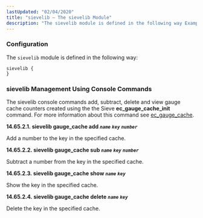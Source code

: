 ```yaml
---
lastUpdated: "02/04/2020"
title: "sievelib – The sievelib Module"
description: "The sievelib module is defined in the following way Example 14 95 sievelib module The sievelib console commands add subtract delete and view gauge cache counters created using the the Sieve ec gauge cache init command For more information about this command see ec gauge cache Add a number to..."
---
```


<a name="idp21323360"></a> 
### <a name="idp21325344"></a> Configuration

The `sievelib` module is defined in the following way:

<a name="idp21327264"></a> 


```
sievelib {
}
```

### <a name="modules.sievelib.console"></a> sievelib Management Using Console Commands

The sievelib console commands add, subtract, delete and view gauge cache counters created using the the Sieve **ec_gauge_cache_init** command. For more information about this command see [ec_gauge_cache](/momentum/3/3-reference/sieve-ref-ec-gauge-cache).

**<a name="idp21333296"></a> 14.65.2.1. sievelib gauge_cache add *`name`* *`key`* *`number`***

Add a number to the key in the specified cache.

**<a name="idp21336048"></a> 14.65.2.2. sievelib gauge_cache sub *`name`* *`key`* *`number`***

Subtract a number from the key in the specified cache.

**<a name="idp21338800"></a> 14.65.2.3. sievelib gauge_cache show *`name`* *`key`***

Show the key in the specified cache.

**<a name="idp21341120"></a> 14.65.2.4. sievelib gauge_cache delete *`name`* *`key`***

Delete the key in the specified cache.